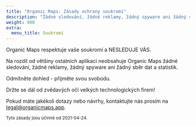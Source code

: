 ```yaml
---
title: "Organic Maps: Zásady ochrany soukromí"
description: "Žádné sledování, žádné reklamy, žádný spyware ani žádný sběr dat a statistik"
weight: 900
extra:
  menu_title: Soukromí
---
```


Organic Maps respektuje vaše soukromí a NESLEDUJE VÁS.

Na rozdíl od většiny ostatních aplikací neobsahuje Organic Maps žádné sledování, žádné reklamy, žádný spyware ani žádný sběr dat a statistik.

Odmítněte dohled - přijměte svou svobodu.

Držte se dál od zvědavých očí velkých technologických firem!

Pokud máte jakékoli dotazy nebo návrhy, kontaktujte nás prosím na
[legal@organicmaps.app](mailto:legal@organicmaps.app).

<sub>Tyto zásady jsou účinné od 2021-04-24.</sub>
